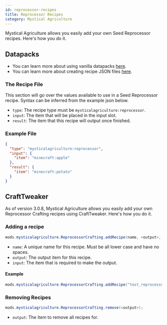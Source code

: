 ```yaml
---
id: reprocessor-recipes
title: Reprocessor Recipes
category: Mystical Agriculture
---
```


Mystical Agriculture allows you easily add your own Seed Reprocessor recipes. Here's how you do it.

## Datapacks
<alert title="Prerequisites">
  <ul>
    <li>
      You can learn more about using vanilla datapacks <a href="https://minecraft.gamepedia.com/Data_pack">here</a>.
    </li>
    <li>
      You can learn more about creating recipe JSON files <a href="https://minecraft.gamepedia.com/Recipe">here</a>.
    </li>
  </ul>
</alert>

### The Recipe File
This section will go over the values available to use in a Seed Reprocessor recipe. Syntax can be inferred from the example json below.
- `type`: The recipe type must be `mysticalagriculture:reprocessor`.
- `input`: The item that will be placed in the input slot.
- `result`: The item that this recipe will output once finished.

### Example File
```json
{
  "type": "mysticalagriculture:reprocessor",
  "input": {
    "item": "minecraft:apple"
  },
  "result": {
    "item": "minecraft:potato"
  }
}
```

## CraftTweaker
As of version 3.0.8, Mystical Agriculture allows you easily add your own Reprocessor Crafting recipes using CraftTweaker. Here's how you do it.

### Adding a recipe
```java
mods.mysticalagriculture.ReprocessorCrafting.addRecipe(name, <output>, <input>);
```

- `name`: A unique name for this recipe. Must be all lower case and have no spaces.
- `output`: The output item for this recipe.
- `input`: The item that is required to make the output.

#### Example
```java
mods.mysticalagriculture.ReprocessorCrafting.addRecipe("test_reprocessor", <item:minecraft:apple>, <tag:items:forge:ingots/iron>);
```

### Removing Recipes
```java
mods.mysticalagriculture.ReprocessorCrafting.remove(<output>);
```

- `output`: The item to remove all recipes for.
